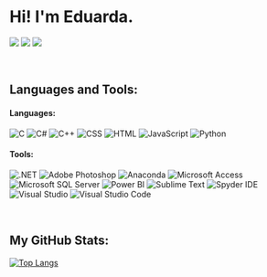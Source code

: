 <h1> Hi! I'm Eduarda. </h1>

<a href="mailto:eduardasofia2000@gmail.com"><img src="https://img.shields.io/badge/Gmail-D14836?style=for-the-badge&logo=gmail&logoColor=white"></a> 
<a href="https://github.com/EduardaSRBastos"><img src="https://img.shields.io/badge/github-000000.svg?style=for-the-badge&logo=github&logoColor=white"></a> 
<a href="https://www.linkedin.com/in/eduardabastos"><img src="https://img.shields.io/badge/linkedin-0077B5.svg?style=for-the-badge&logo=linkedin&logoColor=white"></a>


<p>&nbsp</p>
<h2> Languages and Tools: </h2>
<h4>Languages: </h4>
<p>
<img src="https://img.shields.io/badge/C-00599C?style=for-the-badge&logo=c&logoColor=white" title="C">
<img src="https://img.shields.io/badge/C%23-239120?style=for-the-badge&logo=c-sharp&logoColor=white" title="C#">
<img src="https://img.shields.io/badge/C%2B%2B-00599C?style=for-the-badge&logo=c%2B%2B&logoColor=white" title="C++">
<img src="https://img.shields.io/badge/CSS-239120?&style=for-the-badge" title="CSS">
<img src="https://img.shields.io/badge/HTML-239120?style=for-the-badge" title="HTML">
<img src="https://img.shields.io/badge/JavaScript-323330?style=for-the-badge&logo=javascript&logoColor=F7DF1E" title="JavaScript">
<img src="https://img.shields.io/badge/Python-3776AB?style=for-the-badge&logo=python&logoColor=white" title="Python">
</p>

<h4>Tools: </h4>
<p>
<img src="https://img.shields.io/badge/.NET-512BD4?style=for-the-badge&logo=dotnet&logoColor=white" title=".NET">
<img src="https://img.shields.io/badge/Adobe%20Photoshop-31A8FF?style=for-the-badge&logo=Adobe%20Photoshop&logoColor=black" title="Adobe Photoshop">
<img src="https://img.shields.io/badge/Anaconda-%2344A833.svg?style=for-the-badge&logo=anaconda&logoColor=white" title="Anaconda">
<img src="https://img.shields.io/badge/Microsoft_Access-A4373A?style=for-the-badge&logo=microsoft-access&logoColor=white" title="Microsoft Access">
<img src="https://img.shields.io/badge/Microsoft%20SQL%20Server-CC2927?style=for-the-badge&logo=microsoft%20sql%20server&logoColor=white" title="Microsoft SQL Server">
<img src="https://img.shields.io/badge/PowerBI-F2C811?style=for-the-badge&logo=Power%20BI&logoColor=white" title="Power BI">
<img src="https://img.shields.io/badge/sublime_text-%23575757.svg?&style=for-the-badge&logo=sublime-text&logoColor=important" title="Sublime Text">
<img src="https://img.shields.io/badge/Spyder%20Ide-FF0000?style=for-the-badge&logo=spyder%20ide&logoColor=white" title="Spyder IDE">
<img src="https://img.shields.io/badge/Visual_Studio-5C2D91?style=for-the-badge&logo=visual%20studio&logoColor=white" title="Visual Studio">
<img src="https://img.shields.io/badge/Visual_Studio_Code-0078D4?style=for-the-badge&logo=visual%20studio%20code&logoColor=white" title="Visual Studio Code">
</p>

<p>&nbsp</p>
<h2>My GitHub Stats: </h2>

[![Top Langs](https://github-readme-stats.vercel.app/api/top-langs/?username=EduardaSRBastos&layout=compact&title_color=fcba03&text_color=f8f8f2&bg_color=1a212b&langs_count=6)](https://github.com/EduardaSRBastos)


<!--
**EduardaSRBastos/EduardaSRBastos** is a ✨ _special_ ✨ repository because its `README.md` (this file) appears on your GitHub profile.

Here are some ideas to get you started:

- 🔭 I’m currently working on ...
- 🌱 I’m currently learning ...
- 👯 I’m looking to collaborate on ...
- 🤔 I’m looking for help with ...
- 💬 Ask me about ...
- 📫 How to reach me: ...
- 😄 Pronouns: ...
- ⚡ Fun fact: ...
-->
